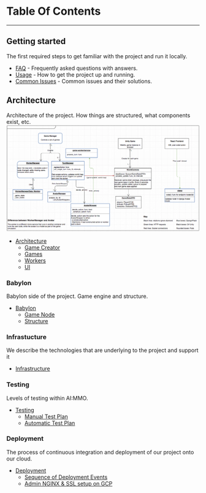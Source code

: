 # Table Of Contents

---

## Getting started
The first required steps to get familiar with the project and run it locally.
- [FAQ](FAQ.md) - Frequently asked questions with answers.
- [Usage](usage.md) - How to get the project up and running.
- [Common Issues](common-issues.md) - Common issues and their solutions.

## Architecture

Architecture of the project. How things are structured, what components exist, etc.
![](architecture/uml.png?raw=true)
- [Architecture](architecture/README.md)
    - [Game Creator](architecture/game-creator/README.md)
    - [Games](architecture/games/README.md)
    - [Workers](architecture/workers/README.md)
    - [UI](architecture/ui/README.md)

### Babylon

Babylon side of the project. Game engine and structure.
- [Babylon](babylon/README.md)
    - [Game Node](babylon/gamenode/README.md)
    - [Structure](babylon/structure/README.md)


### Infrastucture

We describe the technologies that are underlying to the project and support it
- [Infrastructure](infrastructure/README.md)

### Testing 

Levels of testing within AI:MMO.

- [Testing](testing/README.md)
    - [Manual Test Plan](testing/test-plan.md)
    - [Automatic Test Plan](testing/automatic-testing.md)

### Deployment

The process of continuous integration and deployment of our project onto our cloud.

- [Deployment](deployment/README.md)
    - [Sequence of Deployment Events](deployment/deployment-events.md)
    - [Admin NGINX & SSL setup on GCP](deployment/nginx-setup.md)
